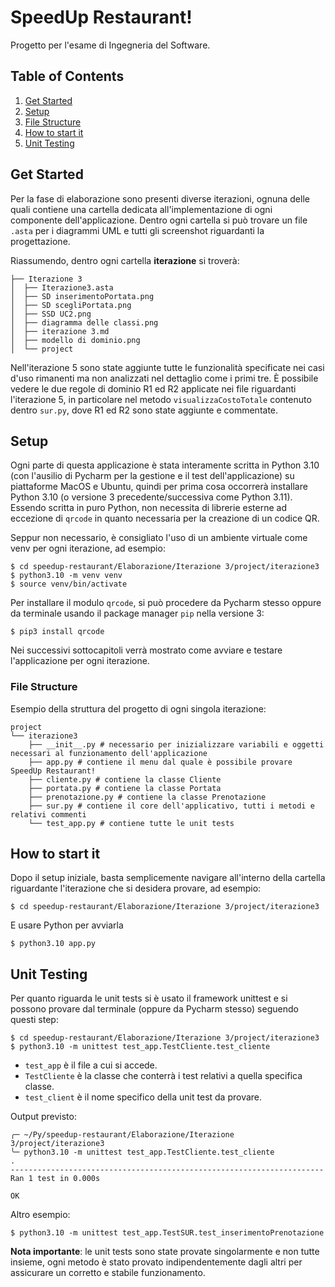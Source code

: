 # SpeedUp Restaurant!

Progetto per l'esame di Ingegneria del Software.

## Table of Contents

1. [Get Started](#get-started)
2. [Setup](#setup)
3. [File Structure](#file-structure)
4. [How to start it](#how-to-start-it)
5. [Unit Testing](#unit-testing)

## Get Started

Per la fase di elaborazione sono presenti diverse iterazioni, ognuna delle quali contiene una cartella dedicata 
all'implementazione di ogni componente dell'applicazione. Dentro ogni cartella si può trovare un file `.asta` per i diagrammi UML e tutti gli screenshot riguardanti la progettazione.

Riassumendo, dentro ogni cartella **iterazione** si troverà:

````
├── Iterazione 3
│  ├── Iterazione3.asta
│  ├── SD inserimentoPortata.png
│  ├── SD scegliPortata.png
│  ├── SSD UC2.png
│  ├── diagramma delle classi.png
│  ├── iterazione 3.md
│  ├── modello di dominio.png
│  └── project
````

Nell'iterazione 5 sono state aggiunte tutte le funzionalità specificate nei casi d'uso rimanenti ma non analizzati nel dettaglio come i primi tre.
È possibile vedere le due regole di dominio R1 ed R2 applicate nei file riguardanti l'iterazione 5, in particolare nel metodo `visualizzaCostoTotale` contenuto dentro `sur.py`, dove R1 ed R2 sono state aggiunte e commentate. 

## Setup

Ogni parte di questa applicazione è stata interamente scritta in Python 3.10 (con l'ausilio di Pycharm per la gestione e il test dell'applicazione) su piattaforme MacOS e Ubuntu,
quindi per prima cosa occorrerà installare Python 3.10 (o versione 3 precedente/successiva come Python 3.11). 
Essendo scritta in puro Python, non necessita di librerie esterne ad eccezione di `qrcode` in quanto necessaria per la creazione di un codice QR.

Seppur non necessario, è consigliato l'uso di un ambiente virtuale come venv per ogni iterazione, ad esempio:

````
$ cd speedup-restaurant/Elaborazione/Iterazione 3/project/iterazione3
$ python3.10 -m venv venv
$ source venv/bin/activate
````

Per installare il modulo `qrcode`, si può procedere da Pycharm stesso oppure da terminale usando il package manager `pip` nella versione 3:

````
$ pip3 install qrcode
````

Nei successivi sottocapitoli verrà mostrato come avviare e testare l'applicazione per ogni iterazione. 

### File Structure

Esempio della struttura del progetto di ogni singola iterazione:

````
project
└── iterazione3
    ├── __init__.py # necessario per inizializzare variabili e oggetti necessari al funzionamento dell'applicazione
    ├── app.py # contiene il menu dal quale è possibile provare SpeedUp Restaurant!
    ├── cliente.py # contiene la classe Cliente
    ├── portata.py # contiene la classe Portata
    ├── prenotazione.py # contiene la classe Prenotazione
    ├── sur.py # contiene il core dell'applicativo, tutti i metodi e relativi commenti
    └── test_app.py # contiene tutte le unit tests
````

## How to start it

Dopo il setup iniziale, basta semplicemente navigare all'interno della cartella riguardante l'iterazione che si desidera provare, ad esempio:

````
$ cd speedup-restaurant/Elaborazione/Iterazione 3/project/iterazione3
````

E usare Python per avviarla

````
$ python3.10 app.py
````

## Unit Testing

Per quanto riguarda le unit tests si è usato il framework unittest e si possono provare dal terminale (oppure da Pycharm stesso) seguendo questi step:

````
$ cd speedup-restaurant/Elaborazione/Iterazione 3/project/iterazione3
$ python3.10 -m unittest test_app.TestCliente.test_cliente
````

- `test_app` è il file a cui si accede.
- `TestCliente` è la classe che conterrà i test relativi a quella specifica classe.
- `test_client` è il nome specifico della unit test da provare.

Output previsto:

````
╭─ ~/Py/speedup-restaurant/Elaborazione/Iterazione 3/project/iterazione3
╰─ python3.10 -m unittest test_app.TestCliente.test_cliente          
.
----------------------------------------------------------------------
Ran 1 test in 0.000s

OK
````

Altro esempio:

````
$ python3.10 -m unittest test_app.TestSUR.test_inserimentoPrenotazione
````

**Nota importante**: le unit tests sono state provate singolarmente e non tutte insieme, ogni metodo è stato provato indipendentemente dagli altri per assicurare un corretto e stabile funzionamento.
